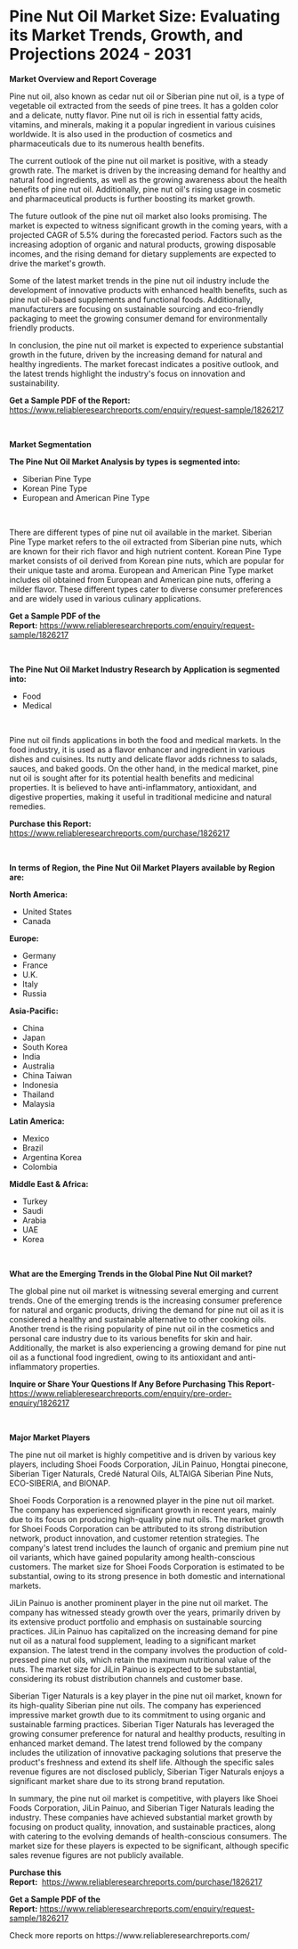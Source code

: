 <p><h1>Pine Nut Oil Market Size: Evaluating its Market Trends, Growth, and Projections 2024 - 2031</h1></p><p><strong>Market Overview and Report Coverage</strong></p>
<p><p>Pine nut oil, also known as cedar nut oil or Siberian pine nut oil, is a type of vegetable oil extracted from the seeds of pine trees. It has a golden color and a delicate, nutty flavor. Pine nut oil is rich in essential fatty acids, vitamins, and minerals, making it a popular ingredient in various cuisines worldwide. It is also used in the production of cosmetics and pharmaceuticals due to its numerous health benefits.</p><p>The current outlook of the pine nut oil market is positive, with a steady growth rate. The market is driven by the increasing demand for healthy and natural food ingredients, as well as the growing awareness about the health benefits of pine nut oil. Additionally, pine nut oil's rising usage in cosmetic and pharmaceutical products is further boosting its market growth.</p><p>The future outlook of the pine nut oil market also looks promising. The market is expected to witness significant growth in the coming years, with a projected CAGR of 5.5% during the forecasted period. Factors such as the increasing adoption of organic and natural products, growing disposable incomes, and the rising demand for dietary supplements are expected to drive the market's growth.</p><p>Some of the latest market trends in the pine nut oil industry include the development of innovative products with enhanced health benefits, such as pine nut oil-based supplements and functional foods. Additionally, manufacturers are focusing on sustainable sourcing and eco-friendly packaging to meet the growing consumer demand for environmentally friendly products.</p><p>In conclusion, the pine nut oil market is expected to experience substantial growth in the future, driven by the increasing demand for natural and healthy ingredients. The market forecast indicates a positive outlook, and the latest trends highlight the industry's focus on innovation and sustainability.</p></p>
<p><strong>Get a Sample PDF of the Report:</strong> <a href="https://www.reliableresearchreports.com/enquiry/request-sample/1826217">https://www.reliableresearchreports.com/enquiry/request-sample/1826217</a></p>
<p>&nbsp;</p>
<p><strong>Market Segmentation</strong></p>
<p><strong>The Pine Nut Oil Market Analysis by types is segmented into:</strong></p>
<p><ul><li>Siberian Pine Type</li><li>Korean Pine Type</li><li>European and American Pine Type</li></ul></p>
<p>&nbsp;</p>
<p><p>There are different types of pine nut oil available in the market. Siberian Pine Type market refers to the oil extracted from Siberian pine nuts, which are known for their rich flavor and high nutrient content. Korean Pine Type market consists of oil derived from Korean pine nuts, which are popular for their unique taste and aroma. European and American Pine Type market includes oil obtained from European and American pine nuts, offering a milder flavor. These different types cater to diverse consumer preferences and are widely used in various culinary applications.</p></p>
<p><strong>Get a Sample PDF of the Report:</strong>&nbsp;<a href="https://www.reliableresearchreports.com/enquiry/request-sample/1826217">https://www.reliableresearchreports.com/enquiry/request-sample/1826217</a></p>
<p>&nbsp;</p>
<p><strong>The Pine Nut Oil Market Industry Research by Application is segmented into:</strong></p>
<p><ul><li>Food</li><li>Medical</li></ul></p>
<p>&nbsp;</p>
<p><p>Pine nut oil finds applications in both the food and medical markets. In the food industry, it is used as a flavor enhancer and ingredient in various dishes and cuisines. Its nutty and delicate flavor adds richness to salads, sauces, and baked goods. On the other hand, in the medical market, pine nut oil is sought after for its potential health benefits and medicinal properties. It is believed to have anti-inflammatory, antioxidant, and digestive properties, making it useful in traditional medicine and natural remedies.</p></p>
<p><strong>Purchase this Report:</strong>&nbsp; <a href="https://www.reliableresearchreports.com/purchase/1826217">https://www.reliableresearchreports.com/purchase/1826217</a></p>
<p>&nbsp;</p>
<p><strong>In terms of Region, the Pine Nut Oil Market Players available by Region are:</strong></p>
<p>
    <p> <strong> North America: </strong>
        <ul>
            <li>United States</li>
            <li>Canada</li>
        </ul>
        </p> 
    <p> <strong> Europe: </strong>
        <ul>
            <li>Germany</li>
            <li>France</li>
            <li>U.K.</li>
            <li>Italy</li>
            <li>Russia</li>
        </ul>
        </p> 
    <p> <strong> Asia-Pacific: </strong>
        <ul>
            <li>China</li>
            <li>Japan</li>
            <li>South Korea</li>
            <li>India</li>
            <li>Australia</li>
            <li>China Taiwan</li>
            <li>Indonesia</li>
            <li>Thailand</li>
            <li>Malaysia</li>
        </ul>
        </p> 
    <p> <strong> Latin America: </strong>
        <ul>
            <li>Mexico</li>
            <li>Brazil</li>
            <li>Argentina Korea</li>
            <li>Colombia</li>
        </ul>
        </p> 
    <p> <strong> Middle East & Africa: </strong>
        <ul>
            <li>Turkey</li>
            <li>Saudi</li>
            <li>Arabia</li>
            <li>UAE</li>
            <li>Korea</li>
        </ul>
    </p>
    </p>
<p>&nbsp;</p>
<p><strong>What are the Emerging Trends in the Global Pine Nut Oil market?</strong></p>
<p><p>The global pine nut oil market is witnessing several emerging and current trends. One of the emerging trends is the increasing consumer preference for natural and organic products, driving the demand for pine nut oil as it is considered a healthy and sustainable alternative to other cooking oils. Another trend is the rising popularity of pine nut oil in the cosmetics and personal care industry due to its various benefits for skin and hair. Additionally, the market is also experiencing a growing demand for pine nut oil as a functional food ingredient, owing to its antioxidant and anti-inflammatory properties.</p></p>
<p><strong>Inquire or Share Your Questions If Any Before Purchasing This Report</strong>- <a href="https://www.reliableresearchreports.com/enquiry/pre-order-enquiry/1826217">https://www.reliableresearchreports.com/enquiry/pre-order-enquiry/1826217</a></p>
<p>&nbsp;</p>
<p><strong>Major Market Players</strong></p>
<p><p>The pine nut oil market is highly competitive and is driven by various key players, including Shoei Foods Corporation, JiLin Painuo, Hongtai pinecone, Siberian Tiger Naturals, Credé Natural Oils, ALTAIGA Siberian Pine Nuts, ECO-SIBERIA, and BIONAP. </p><p>Shoei Foods Corporation is a renowned player in the pine nut oil market. The company has experienced significant growth in recent years, mainly due to its focus on producing high-quality pine nut oils. The market growth for Shoei Foods Corporation can be attributed to its strong distribution network, product innovation, and customer retention strategies. The company's latest trend includes the launch of organic and premium pine nut oil variants, which have gained popularity among health-conscious customers. The market size for Shoei Foods Corporation is estimated to be substantial, owing to its strong presence in both domestic and international markets.</p><p>JiLin Painuo is another prominent player in the pine nut oil market. The company has witnessed steady growth over the years, primarily driven by its extensive product portfolio and emphasis on sustainable sourcing practices. JiLin Painuo has capitalized on the increasing demand for pine nut oil as a natural food supplement, leading to a significant market expansion. The latest trend in the company involves the production of cold-pressed pine nut oils, which retain the maximum nutritional value of the nuts. The market size for JiLin Painuo is expected to be substantial, considering its robust distribution channels and customer base.</p><p>Siberian Tiger Naturals is a key player in the pine nut oil market, known for its high-quality Siberian pine nut oils. The company has experienced impressive market growth due to its commitment to using organic and sustainable farming practices. Siberian Tiger Naturals has leveraged the growing consumer preference for natural and healthy products, resulting in enhanced market demand. The latest trend followed by the company includes the utilization of innovative packaging solutions that preserve the product's freshness and extend its shelf life. Although the specific sales revenue figures are not disclosed publicly, Siberian Tiger Naturals enjoys a significant market share due to its strong brand reputation.</p><p>In summary, the pine nut oil market is competitive, with players like Shoei Foods Corporation, JiLin Painuo, and Siberian Tiger Naturals leading the industry. These companies have achieved substantial market growth by focusing on product quality, innovation, and sustainable practices, along with catering to the evolving demands of health-conscious consumers. The market size for these players is expected to be significant, although specific sales revenue figures are not publicly available.</p></p>
<p><strong>Purchase this Report:</strong>&nbsp;&nbsp;<a href="https://www.reliableresearchreports.com/purchase/1826217">https://www.reliableresearchreports.com/purchase/1826217</a></p>
<p></p>
<p><strong>Get a Sample PDF of the Report:</strong>&nbsp;<a href="https://www.reliableresearchreports.com/enquiry/request-sample/1826217">https://www.reliableresearchreports.com/enquiry/request-sample/1826217</a></p>
<p>Check more reports on https://www.reliableresearchreports.com/</p>